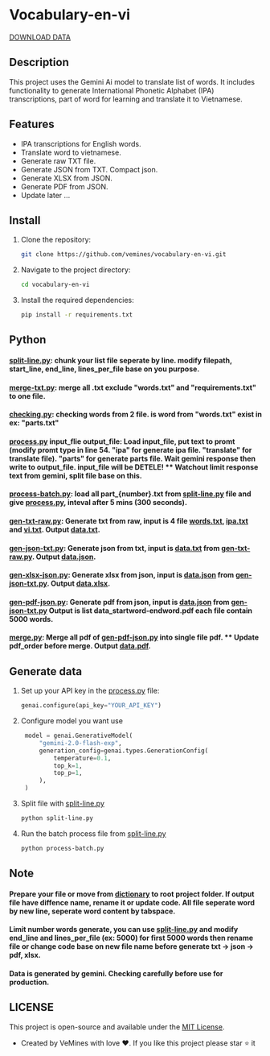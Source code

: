 # Vocabulary-en-vi

[DOWNLOAD DATA](https://download-directory.github.io/?url=https%3A%2F%2Fgithub.com%2Fvemines%2Fvocabulary-en-vi%2Ftree%2Fmain%2Fdictionary%2Fdata)

## Description

This project uses the Gemini Ai model to translate list of words. It includes functionality to generate International Phonetic Alphabet (IPA) transcriptions, part of word for learning and translate it to Vietnamese.

## Features

- IPA transcriptions for English words.
- Translate word to vietnamese.
- Generate raw TXT file.
- Generate JSON from TXT. Compact json.
- Generate XLSX from JSON.
- Generate PDF from JSON.
- Update later ...

## Install

1. Clone the repository:
   ```sh
   git clone https://github.com/vemines/vocabulary-en-vi.git
   ```
2. Navigate to the project directory:
   ```sh
   cd vocabulary-en-vi
   ```
3. Install the required dependencies:

   ```sh
   pip install -r requirements.txt
   ```

## Python

#### [split-line.py](split-line.py): chunk your list file seperate by line. modify filepath, start_line, end_line, lines_per_file base on you purpose.

#### [merge-txt.py](merge-txt.py): merge all .txt exclude "words.txt" and "requirements.txt" to one file.

#### [checking.py](checking.py): checking words from 2 file. is word from "words.txt" exist in ex: "parts.txt"

#### [process.py](process.py) input_flie output_file: Load input_file, put text to promt (modify promt type in line 54. "ipa" for generate ipa file. "translate" for translate file). "parts" for generate parts file. Wait gemini response then write to output_file. input_file will be DETELE! \*\* Watchout limit response text from gemini, split file base on this.

#### [process-batch.py](process-batch.py): load all part\_{number}.txt from [split-line.py](split-line.py) file and give [process.py](process.py), inteval after 5 mins (300 seconds).

#### [gen-txt-raw.py](gen-txt-raw.py): Generate txt from raw, input is 4 file [words.txt](dictionary/words/words.txt), [ipa.txt](dictionary/ipa/ipa.txt) and [vi.txt](dictionary/vi/vi.txt). Output [data.txt](dictionary/data/data.txt).

#### [gen-json-txt.py](gen-json-txt.py): Generate json from txt, input is [data.txt](dictionary/data/data.txt) from [gen-txt-raw.py](gen-txt-raw.py). Output [data.json](dictionary/data/data.json).

#### [gen-xlsx-json.py](gen-xlsx-json.py): Generate xlsx from json, input is [data.json](dictionary/data/data.json) from [gen-json-txt.py](gen-json-txt.py). Output [data.xlsx](dictionary/data/data.xlsx).

#### [gen-pdf-json.py](gen-pdf-json.py): Generate pdf from json, input is [data.json](dictionary/data/data.json) from [gen-json-txt.py](gen-json-txt.py) Output is list data_startword-endword.pdf each file contain 5000 words.

#### [merge.py](merge.py): Merge all pdf of [gen-pdf-json.py](gen-pdf-json.py) into single file pdf. \*\* Update pdf_order before merge. Output [data.pdf](dictionary/data/data.pdf).

## Generate data

1. Set up your API key in the [process.py](process.py) file:
   ```python
   genai.configure(api_key="YOUR_API_KEY")
   ```
2. Configure model you want use
   ```python
    model = genai.GenerativeModel(
        "gemini-2.0-flash-exp",
        generation_config=genai.types.GenerationConfig(
            temperature=0.1,
            top_k=1,
            top_p=1,
        ),
    )
   ```
3. Split file with [split-line.py](split-line.py)
   ```sh
   python split-line.py
   ```
4. Run the batch process file from [split-line.py](split-line.py)
   ```sh
   python process-batch.py
   ```

## Note

#### Prepare your file or move from [dictionary](dictionary) to root project folder. If output file have diffence name, rename it or update code. All file seperate word by new line, seperate word content by tabspace.

#### Limit number words generate, you can use [split-line.py](split-line.py) and modify end_line and lines_per_file (ex: 5000) for first 5000 words then rename file or change code base on new file name before generate txt -> json -> pdf, xlsx.

#### Data is generated by gemini. Checking carefully before use for production.

## LICENSE

This project is open-source and available under the [MIT License](LICENSE).

- Created by VeMines with love ❤️. If you like this project please star ⭐ it
